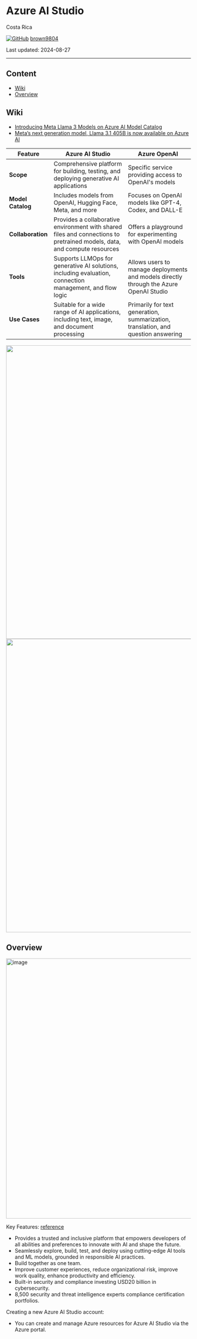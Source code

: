 # Azure AI Studio

Costa Rica

[![GitHub](https://img.shields.io/badge/--181717?logo=github&logoColor=ffffff)](https://github.com/)
[brown9804](https://github.com/brown9804)

Last updated: 2024-08-27

----------

## Content 

<!-- TOC -->
- [Wiki](#wiki)
- [Overview](#overview)

<!-- /TOC -->


## Wiki

- [Introducing Meta Llama 3 Models on Azure AI Model Catalog](https://techcommunity.microsoft.com/t5/ai-machine-learning-blog/introducing-meta-llama-3-models-on-azure-ai-model-catalog/ba-p/4117144)
- [Meta’s next generation model, Llama 3.1 405B is now available on Azure AI](https://techcommunity.microsoft.com/t5/ai-ai-platform-blog/meta-s-next-generation-model-llama-3-1-405b-is-now-available-on/ba-p/4198379)


| **Feature** | **Azure AI Studio** | **Azure OpenAI** |
|-------------|----------------------|------------------|
| **Scope** | Comprehensive platform for building, testing, and deploying generative AI applications | Specific service providing access to OpenAI's models |
| **Model Catalog** | Includes models from OpenAI, Hugging Face, Meta, and more | Focuses on OpenAI models like GPT-4, Codex, and DALL-E |
| **Collaboration** | Provides a collaborative environment with shared files and connections to pretrained models, data, and compute resources | Offers a playground for experimenting with OpenAI models |
| **Tools** | Supports LLMOps for generative AI solutions, including evaluation, connection management, and flow logic | Allows users to manage deployments and models directly through the Azure OpenAI Studio |
| **Use Cases** | Suitable for a wide range of AI applications, including text, image, and document processing | Primarily for text generation, summarization, translation, and question answering |

<img src="https://github.com/user-attachments/assets/5d83afb8-9924-49f1-aebc-3ce90c58c58f" width="800" />

<img src="https://github.com/user-attachments/assets/ab6f3f19-dafb-413f-8b9d-fe73dc4dd420" width="800" />

## Overview 

<img width="709" alt="image" src="https://github.com/brown9804/MSCloudEssentials_LPath/assets/24630902/ad165c2c-94ee-455d-8c90-55f56fb119b9">

Key Features: [reference](https://www.slideshare.net/slideshow/azure-ai-platform-automated-ml-workshop/133115961)
- Provides a trusted and inclusive platform that empowers developers of all abilities and preferences to innovate with AI and shape the future.
- Seamlessly explore, build, test, and deploy using cutting-edge AI tools and ML models, grounded in responsible AI practices.
- Build together as one team.
- Improve customer experiences, reduce organizational risk, improve work quality, enhance productivity and efficiency.
- Built-in security and compliance investing USD20 billion in cybersecurity.
- 8,500 security and threat intelligence experts compliance certification portfolios.

Creating a new Azure AI Studio account: 
- You can create and manage Azure resources for Azure AI Studio via the Azure portal. 


